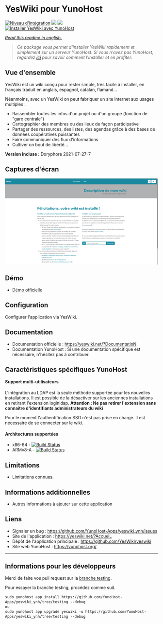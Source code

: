 # YesWiki pour YunoHost

[![Niveau d'intégration](https://dash.yunohost.org/integration/yeswiki.svg)](https://dash.yunohost.org/appci/app/yeswiki) ![](https://ci-apps.yunohost.org/ci/badges/yeswiki.status.svg) ![](https://ci-apps.yunohost.org/ci/badges/yeswiki.maintain.svg)  
[![Installer YesWiki avec YunoHost](https://install-app.yunohost.org/install-with-yunohost.svg)](https://install-app.yunohost.org/?app=yeswiki)

*[Read this readme in english.](./README.md)*

> *Ce package vous permet d'installer YesWiki rapidement et simplement sur un serveur YunoHost.
Si vous n'avez pas YunoHost, regardez [ici](https://yunohost.org/install) pour savoir comment l'installer et en profiter.*

## Vue d'ensemble

YesWiki est un wiki conçu pour rester simple, très facile à installer, en français traduit en anglais, espagnol, catalan, flamand...

Néanmoins, avec un YesWiki on peut fabriquer un site internet aux usages multiples :
- Rassembler toutes les infos d'un projet ou d'un groupe (fonction de "gare centrale")
- Cartographier des membres ou des lieux de façon participative
- Partager des ressources, des listes, des agendas grâce à des bases de données coopératives puissantes
- Faire communiquer des flux d'informations
- Cultiver un bout de liberté...

**Version incluse :** Doryphore 2021-07-27-7

## Captures d'écran

![](/images/yeswiki_screenshots.png)

## Démo

* [Démo officielle](https://ferme.yeswiki.net/?CreerSonWiki)

## Configuration

Configurer l'application via YesWiki.

## Documentation

 * Documentation officielle : https://yeswiki.net/?DocumentatioN
 * Documentation YunoHost : Si une documentation spécifique est nécessaire, n'hésitez pas à contribuer.

## Caractéristiques spécifiques YunoHost

#### Support multi-utilisateurs

L'intégration au LDAP est la seule méthode supportée pour les nouvelles installations. Il est possible de la désactiver sur les anciennes installations en retirant l'extension loginldap. **Attention : Ne pas retirer l'extension sans connaitre d'identifiants administrateurs du wiki**

Pour le moment l'authentification SSO n'est pas prise en charge. Il est nécessaire de se connecter sur le wiki.

#### Architectures supportées

* x86-64 - [![Build Status](https://ci-apps.yunohost.org/ci/logs/yeswiki.svg)](https://ci-apps.yunohost.org/ci/apps/yeswiki/)
* ARMv8-A - [![Build Status](https://ci-apps-arm.yunohost.org/ci/logs/yeswiki.svg)](https://ci-apps-arm.yunohost.org/ci/apps/yeswiki/)

## Limitations

* Limitations connues.

## Informations additionnelles

* Autres informations à ajouter sur cette application

## Liens

 * Signaler un bug : https://github.com/YunoHost-Apps/yeswiki_ynh/issues
 * Site de l'application : https://yeswiki.net/?AccueiL
 * Dépôt de l'application principale : https://github.com/YesWiki/yeswiki
 * Site web YunoHost : https://yunohost.org/

---

## Informations pour les développeurs

Merci de faire vos pull request sur la [branche testing](https://github.com/YunoHost-Apps/yeswiki_ynh/tree/testing).

Pour essayer la branche testing, procédez comme suit.
```
sudo yunohost app install https://github.com/YunoHost-Apps/yeswiki_ynh/tree/testing --debug
ou
sudo yunohost app upgrade yeswiki -u https://github.com/YunoHost-Apps/yeswiki_ynh/tree/testing --debug
```
